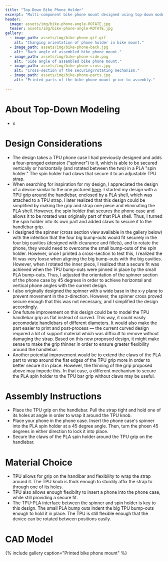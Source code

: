 ```yaml
---
title: "Top-Down Bike Phone Holder"
excerpt: "Multi-component bike phone mount designed using top-down modeling."
header:
  image: assets/img/bike-phone-angle-ROTATE.jpg
  teaser: assets/img/bike-phone-angle-ROTATE.jpg
gallery:
  - image_path: assets/img/bike-phone-gif.gif
    alt: "Changing orientation of phone holder in bike mount."
  - image_path: assets/img/bike-phone-back.jpg
    alt: "Back angle of assembled bike phone mount."
  - image_path: assets/img/bike-phone-side.png
    alt: "Side angle of assembled bike phone mount."
  - image_path: assets/img/bike-phone-cross.jpg
    alt: "Cross-section of the securing/rotating mechanism."
  - image_path: assets/img/bike-phone-parts.jpg
    alt: "Printed parts of the bike phone mount prior to assembly."
   
---
```


# About Top-Down Modeling
* x

# Design Considerations
* The design takes a TPU phone case I had previously designed and adds a four-pronged extension ("spinner") to it, which is able to be secured vertically or horizontally (and rotated between the two) in a PLA "spin holder." The spin holder had claws that secure it to an adjustable TPU strap.
* When searching for inspiration for my design, I appreciated the design of a device similar to the one pictured [here](https://a.co/d/7i6rYRS). I started my design with a TPU grip around the handlebar, enclosed by a PLA shell, which was attached to a TPU strap. I later realized that this design could be simplified by making the grip and strap one piece and eliminating the PLA shell. However, the spin holder that secures the phone case and allows it to be rotated was originally part of that PLA shell. Thus, I turned the spin holder into its own part and added claws to secure it to the handlebar grip.
* I designed the spinner (cross section view available in the gallery below) with the intention that the four big bump-outs would fit securely in the four big cavities (designed with clearance and fillets), and to rotate the phone, they would need to overcome the small bump-outs of the spin holder. However, once I printed a cross-section to test this, I realized the fit was very loose when aligning the big bump-outs with the big cavities. However, when I rotated the inner piece, I realized that a secure fit was achieved when the TPU bump-outs were pinned in place by the small PLA bump-outs. Thus, I adjusted the orientation of the spinner section of the phone case by 45 degrees in order to achieve horizontal and vertical phone angles with the current design.
* I also originally designed the spinner with a wide base in the x-y plane to prevent movement in the z-direction. However, the spinner cross proved secure enough that this was not necessary, and I simplified the design accordingly. 
* One future improvement on this design could be to model the TPU handlebar grip as flat instead of curved. This way, it could easily accomodate handlebars of different diameters. It would also make the part easier to print and post-process — the current curved design required a lot of support material which was difficult to remove without damaging the strap. Based on this new proposed design, it might make sense to make the grip thinner in order to ensure graeter flexibility around the handlebar.
* Another potential improvement would be to extend the claws of the PLA part to wrap around the flat edges of the TPU grip more in order to better secure it in place. However, the thinning of the grip proposed above may impede this. In that case, a different mechanism to secure the PLA spin holder to the TPU bar grip without claws may be useful.

# Assembly Instructions
* Place the TPU grip on the handlebar. Pull the strap tight and hold one of its holes at angle in order to wrap it around the TPU knob.
* Place your phone in the phone case. Insert the phone case's spinner into the PLA spin holder at a 45 degree angle. Then, turn the phoen 45 degrees in either direction to lock it into place.
* Secure the claws of the PLA spin holder around the TPU grip on the handlebar.

# Material Choice
* TPU allows for grip on the handlbar and flexibility to wrap the strap around it. The TPU knob is thick enough to sturdily affix the strap to through one of its holes.
* TPU also allows enough flexibilty to insert a phone into the phone case, while still providing a secure fit.
* The TPU-PLA interface between the spinner and spin holder is key to this design. The small PLA bump outs indent the big TPU bump-outs enough to hold it in place. The TPU is still flexible enough that the device can be rotated between positions easily.

# CAD Model


{% include gallery caption="Printed bike phone mount" %}

